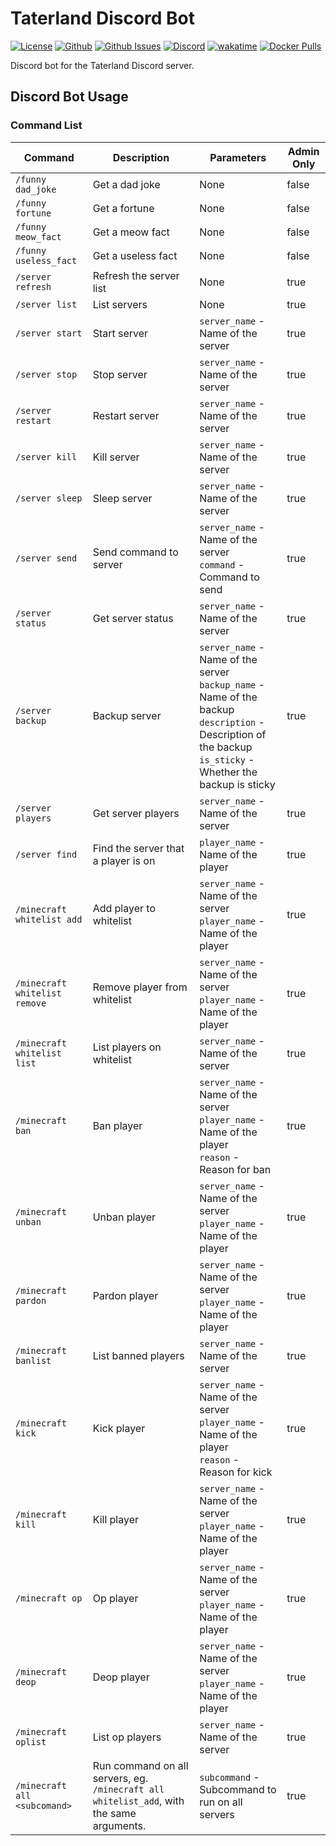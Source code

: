 # Taterland Discord Bot

[![License](https://img.shields.io/github/license/p0t4t0sandwich/taterland-discord-bot?color=blue)](https://img.shields.io/github/downloads/p0t4t0sandwich/taterland-discord-bot/LICENSE)
[![Github](https://img.shields.io/github/stars/p0t4t0sandwich/taterland-discord-bot)](https://github.com/p0t4t0sandwich/taterland-discord-bot)
[![Github Issues](https://img.shields.io/github/issues/p0t4t0sandwich/taterland-discord-bot?label=Issues)](https://github.com/p0t4t0sandwich/taterland-discord-bot/issues)
[![Discord](https://img.shields.io/discord/1067482396246683708?color=7289da&logo=discord&logoColor=white)](https://discord.neuralnexus.dev)
[![wakatime](https://wakatime.com/badge/github/p0t4t0sandwich/taterland-discord-bot.svg)](https://wakatime.com/badge/github/p0t4t0sandwich/taterland-discord-bot)
[![Docker Pulls](https://img.shields.io/docker/pulls/p0t4t0sandwich/taterland-discord-bot?label=Docker&logo=docker&color=2496ed)](https://hub.docker.com/r/p0t4t0sandwich/taterland-discord-bot)

Discord bot for the Taterland Discord server.

## Discord Bot Usage

### Command List

| Command               | Description                         | Parameters                                                                                                                                                          | Admin Only |
|-----------------------|-------------------------------------|---------------------------------------------------------------------------------------------------------------------------------------------------------------------|------------|
| `/funny dad_joke`     | Get a dad joke                      | None                                                                                                                                                                | false      |
| `/funny fortune`      | Get a fortune                       | None                                                                                                                                                                | false      |
| `/funny meow_fact`    | Get a meow fact                     | None                                                                                                                                                                | false      |
| `/funny useless_fact` | Get a useless fact                  | None                                                                                                                                                                | false      |
| `/server refresh`        | Refresh the server list                        | None                                                                                                                                                                | true       |
| `/server list`        | List servers                        | None                                                                                                                                                                | true       |
| `/server start`       | Start server                        | `server_name` - Name of the server                                                                                                                                  | true       |
| `/server stop`        | Stop server                         | `server_name` - Name of the server                                                                                                                                  | true       |
| `/server restart`     | Restart server                      | `server_name` - Name of the server                                                                                                                                  | true       |
| `/server kill`        | Kill server                         | `server_name` - Name of the server                                                                                                                                  | true       |
| `/server sleep`       | Sleep server                        | `server_name` - Name of the server                                                                                                                                  | true       |
| `/server send`        | Send command to server              | `server_name` - Name of the server<br>`command` - Command to send                                                                                                   | true       |
| `/server status`      | Get server status                   | `server_name` - Name of the server                                                                                                                                  | true       |
| `/server backup`      | Backup server                       | `server_name` - Name of the server<br>`backup_name` - Name of the backup<br>`description` - Description of the backup<br>`is_sticky` - Whether the backup is sticky | true       |
| `/server players`     | Get server players                  | `server_name` - Name of the server                                                                                                                                  | true       |
| `/server find`        | Find the server that a player is on | `player_name` - Name of the player                                                                                                                                  | true       |
| `/minecraft whitelist add` | Add player to whitelist         | `server_name` - Name of the server<br>`player_name` - Name of the player                                                                                            | true       |
| `/minecraft whitelist remove` | Remove player from whitelist   | `server_name` - Name of the server<br>`player_name` - Name of the player                                                                                            | true       |
| `/minecraft whitelist list` | List players on whitelist       | `server_name` - Name of the server                                                                                                                                  | true       |
| `/minecraft ban`     | Ban player                          | `server_name` - Name of the server<br>`player_name` - Name of the player<br>`reason` - Reason for ban                                                               | true       |
| `/minecraft unban`   | Unban player                        | `server_name` - Name of the server<br>`player_name` - Name of the player                                                                                           | true       |
| `/minecraft pardon`  | Pardon player                       | `server_name` - Name of the server<br>`player_name` - Name of the player                                                                                           | true       |
| `/minecraft banlist` | List banned players                 | `server_name` - Name of the server                                                                                                                                  | true       |
| `/minecraft kick`    | Kick player                         | `server_name` - Name of the server<br>`player_name` - Name of the player<br>`reason` - Reason for kick                                                             | true       |
| `/minecraft kill`    | Kill player                         | `server_name` - Name of the server<br>`player_name` - Name of the player                                                                                           | true       |
| `/minecraft op`      | Op player                           | `server_name` - Name of the server<br>`player_name` - Name of the player                                                                                           | true       |
| `/minecraft deop`    | Deop player                         | `server_name` - Name of the server<br>`player_name` - Name of the player                                                                                           | true       |
| `/minecraft oplist`  | List op players                     | `server_name` - Name of the server                                                                                                                                  | true       |
| `/minecraft all <subcomand>` | Run command on all servers, eg. `/minecraft all whitelist_add`, with the same arguments. | `subcommand` - Subcommand to run on all servers                                                                                                                    | true       |

<!--                  | `/playtime`                         | Get playtime                                                                                                                                                        | None       | false      | -->
